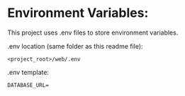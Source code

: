 # Environment Variables:
This project uses .env files to store environment variables.

.env location (same folder as this readme file):
```
<project_root>/web/.env
```

.env template:
```
DATABASE_URL=
```
